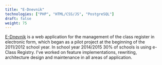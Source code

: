 ```yaml
---
title: "E-Dnevnik"
technologies: ["PHP", "HTML/CSS/JS", "PostgreSQL"]
draft: false
weight: 75
---
```


[E-Dnevnik](https://www.carnet.hr/en/e_class_register) is a web application for the management of the class register in electronic form, which began as a pilot project at the beginning of the 2011/2012 school year. In school year 2014/2015 30% of schools is using e-Class Registry. I've worked on feature implementations, rewriting, architecture design and maintenance in all areas of application.
